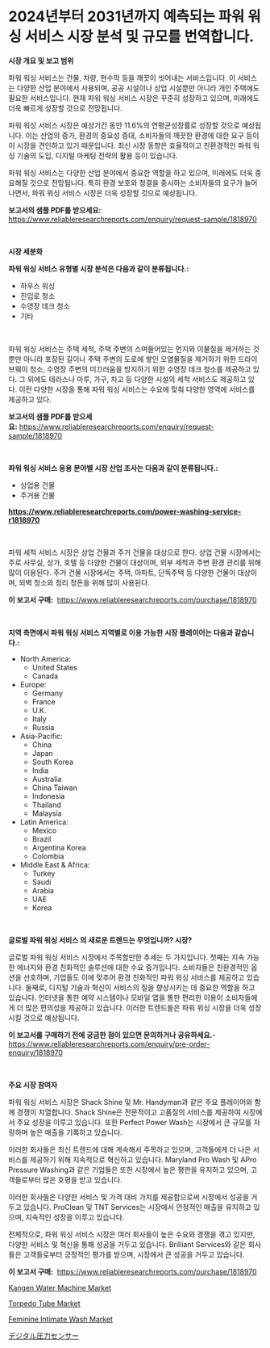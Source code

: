 <p><h1>2024년부터 2031년까지 예측되는 파워 워싱 서비스 시장 분석 및 규모를 번역합니다.</h1></p><p><strong>시장 개요 및 보고 범위</strong></p>
<p><p>파워 워싱 서비스는 건물, 차량, 현수막 등을 깨끗이 씻어내는 서비스입니다. 이 서비스는 다양한 산업 분야에서 사용되며, 공공 시설이나 상업 시설뿐만 아니라 개인 주택에도 필요한 서비스입니다. 현재 파워 워싱 서비스 시장은 꾸준히 성장하고 있으며, 미래에도 더욱 빠르게 성장할 것으로 전망됩니다. </p><p>파워 워싱 서비스 시장은 예상기간 동안 11.6%의 연평균성장률로 성장할 것으로 예상됩니다. 이는 산업의 증가, 환경의 중요성 증대, 소비자들의 깨끗한 환경에 대한 요구 등이 이 시장을 견인하고 있기 때문입니다. 최신 시장 동향은 효율적이고 친환경적인 파워 워싱 기술의 도입, 디지털 마케팅 전략의 활용 등이 있습니다.</p><p>파워 워싱 서비스는 다양한 산업 분야에서 중요한 역할을 하고 있으며, 미래에도 더욱 중요해질 것으로 전망됩니다. 특히 환경 보호와 청결을 중시하는 소비자들의 요구가 늘어나면서, 파워 워싱 서비스 시장은 더욱 성장할 것으로 예상됩니다.</p></p>
<p><strong>보고서의 샘플 PDF를 받으세요:</strong> <a href="https://www.reliableresearchreports.com/enquiry/request-sample/1818970">https://www.reliableresearchreports.com/enquiry/request-sample/1818970</a></p>
<p>&nbsp;</p>
<p><strong>시장 세분화</strong></p>
<p><strong>파워 워싱 서비스 유형별 시장 분석은 다음과 같이 분류됩니다.:</strong></p>
<p><ul><li>하우스 워싱</li><li>진입로 청소</li><li>수영장 데크 청소</li><li>기타</li></ul></p>
<p>&nbsp;</p>
<p><p>파워 워싱 서비스는 주택 세척, 주택 주변의 스며들어있는 먼지와 이물질을 제거하는 것뿐만 아니라 포장된 길이나 주택 주변의 도로에 쌓인 오염물질을 제거하기 위한 드라이브웨이 청소, 수영장 주변의 미끄러움을 방지하기 위한 수영장 데크 청소를 제공하고 있다. 그 외에도 테라스나 마루, 가구, 차고 등 다양한 시설의 세척 서비스도 제공하고 있다. 이런 다양한 시장을 통해 파워 워싱 서비스는 수요에 맞춰 다양한 영역에 서비스를 제공하고 있다.</p></p>
<p><strong>보고서의 샘플 PDF를 받으세요:</strong>&nbsp;<a href="https://www.reliableresearchreports.com/enquiry/request-sample/1818970">https://www.reliableresearchreports.com/enquiry/request-sample/1818970</a></p>
<p>&nbsp;</p>
<p><strong> 파워 워싱 서비스 응용 분야별 시장 산업 조사는 다음과 같이 분류됩니다.:</strong></p>
<p><ul><li>상업용 건물</li><li>주거용 건물</li></ul></p>
<p><strong><a href="https://www.reliableresearchreports.com/power-washing-service-r1818970">https://www.reliableresearchreports.com/power-washing-service-r1818970</a></strong></p>
<p>&nbsp;</p>
<p><p>파워 세척 서비스 시장은 상업 건물과 주거 건물을 대상으로 한다. 상업 건물 시장에서는 주로 사무실, 상가, 호텔 등 다양한 건물이 대상이며, 외부 세척과 주변 환경 관리를 위해 많이 이용된다. 주거 건물 시장에서는 주택, 아파트, 단독주택 등 다양한 건물이 대상이며, 외벽 청소와 정리 정돈을 위해 많이 사용된다.</p></p>
<p><strong>이 보고서 구매:</strong>&nbsp; <a href="https://www.reliableresearchreports.com/purchase/1818970">https://www.reliableresearchreports.com/purchase/1818970</a></p>
<p>&nbsp;</p>
<p><strong>지역 측면에서 파워 워싱 서비스 지역별로 이용 가능한 시장 플레이어는 다음과 같습니다.:</strong></p>
<p><ul>
    <li>
        North America:
        <ul>
            <li>United States</li>
            <li>Canada</li>
        </ul>
    </li>
    <li>
        Europe:
        <ul>
            <li>Germany</li>
            <li>France</li>
            <li>U.K.</li>
            <li>Italy</li>
            <li>Russia</li>
        </ul>
    </li>
    <li>
        Asia-Pacific:
        <ul>
            <li>China</li>
            <li>Japan</li>
            <li>South Korea</li>
            <li>India</li>
            <li>Australia</li>
            <li>China Taiwan</li>
            <li>Indonesia</li>
            <li>Thailand</li>
            <li>Malaysia</li>
        </ul>
    </li>
    <li>
        Latin America:
        <ul>
            <li>Mexico</li>
            <li>Brazil</li>
            <li>Argentina Korea</li>
            <li>Colombia</li>
        </ul>
    </li>
    <li>
        Middle East & Africa:
        <ul>
            <li>Turkey</li>
            <li>Saudi</li>
            <li>Arabia</li>
            <li>UAE</li>
            <li>Korea</li>
        </ul>
    </li>
    </ul></p>
<p>&nbsp;</p>
<p><strong>글로벌 파워 워싱 서비스 의 새로운 트렌드는 무엇입니까? 시장?</strong></p>
<p><p>글로벌 파워 워싱 서비스 시장에서 주목할만한 추세는 두 가지입니다. 첫째는 지속 가능한 에너지와 환경 친화적인 솔루션에 대한 수요 증가입니다. 소비자들은 친환경적인 옵션을 선호하며, 기업들도 이에 맞추어 환경 친화적인 파워 워싱 서비스를 제공하고 있습니다. 둘째로, 디지털 기술과 혁신이 서비스의 질을 향상시키는 데 중요한 역할을 하고 있습니다. 인터넷을 통한 예약 시스템이나 모바일 앱을 통한 편리한 이용이 소비자들에게 더 많은 편의성을 제공하고 있습니다. 이러한 트렌드들은 파워 워싱 시장을 더욱 성장시킬 것으로 예상됩니다.</p></p>
<p><strong>이 보고서를 구매하기 전에 궁금한 점이 있으면 문의하거나 공유하세요.</strong>- <a href="https://www.reliableresearchreports.com/enquiry/pre-order-enquiry/1818970">https://www.reliableresearchreports.com/enquiry/pre-order-enquiry/1818970</a></p>
<p>&nbsp;</p>
<p><strong>주요 시장 참여자</strong></p>
<p><p>파워 워싱 서비스 시장은 Shack Shine 및 Mr. Handyman과 같은 주요 플레이어와 함께 경쟁이 치열합니다. Shack Shine은 전문적이고 고품질의 서비스를 제공하여 시장에서 주요 성장을 이루고 있습니다. 또한 Perfect Power Wash는 시장에서 큰 규모를 자랑하며 높은 매출을 기록하고 있습니다.</p><p>이러한 회사들은 최신 트렌드에 대해 계속해서 주목하고 있으며, 고객들에게 더 나은 서비스를 제공하기 위해 지속적으로 혁신하고 있습니다. Maryland Pro Wash 및 APro Pressure Washing과 같은 기업들은 또한 시장에서 높은 평판을 유지하고 있으며, 고객들로부터 많은 호평을 받고 있습니다.</p><p>이러한 회사들은 다양한 서비스 및 가격 대비 가치를 제공함으로써 시장에서 성공을 거두고 있습니다. ProClean 및 TNT Services는 시장에서 안정적인 매출을 유지하고 있으며, 지속적인 성장을 이루고 있습니다.</p><p>전체적으로, 파워 워싱 서비스 시장은 여러 회사들이 높은 수요와 경쟁을 겪고 있지만, 다양한 서비스 및 혁신을 통해 성공을 거두고 있습니다. Brilliant Services와 같은 회사들은 고객들로부터 긍정적인 평가를 받으며, 시장에서 큰 성공을 거두고 있습니다.</p></p>
<p><strong>이 보고서 구매:</strong>&nbsp;&nbsp;<a href="https://www.reliableresearchreports.com/purchase/1818970">https://www.reliableresearchreports.com/purchase/1818970</a></p>
<p><p><a href="https://www.linkedin.com/pulse/kangen-water-machine-market-trends-forecast-competitive-3xlje?trackingId=u5uuXUFR6qZ63uCPaG90nA%3D%3D">Kangen Water Machine Market</a></p><p><a href="https://github.com/biheemgalvinlouises6hokrh3h/Market-Research-Report-List-2/blob/main/torpedo-tube-market.md">Torpedo Tube Market</a></p><p><a href="https://www.linkedin.com/pulse/feminine-intimate-wash-market-research-report-its-history-18pge?trackingId=rApBKvBjU7hiQWMlE3sLag%3D%3D">Feminine Intimate Wash Market</a></p><p><a href="https://github.com/ihabdkwlxs948/Market-Research-Report-List-1/blob/main/628186741122.md">デジタル圧力センサー</a></p></p>
